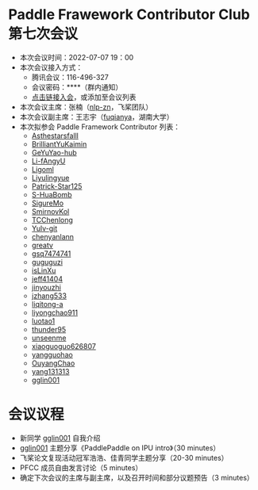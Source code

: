# Paddle Frawework Contributor Club 第七次会议

- 本次会议时间：2022-07-07 19：00
- 本次会议接入方式： 
  - 腾讯会议：116-496-327
  - 会议密码：\*\*\*\*（群内通知）
  - [点击链接入会](https://meeting.tencent.com/dm/nkd9ZwbEMFFD)，或添加至会议列表
- 本次会议主席：张楠（[nlp-zn](https://github.com/nlp-zn)，飞桨团队）
- 本次会议副主席：王志宇（[fuqianya](https://github.com/fuqianya)，湖南大学）
- 本次拟参会 Paddle Framework Contributor 列表：
     - [Asthestarsfalll](https://github.com/Asthestarsfalll)
     - [BrilliantYuKaimin](https://github.com/BrilliantYuKaimin)
     - [GeYuYao-hub](https://github.com/GeYuYao-hub)
     - [Li-fAngyU](https://github.com/Li-fAngyU)
     - [Ligoml](https://github.com/Ligoml)
     - [Liyulingyue](https://github.com/Liyulingyue)
     - [Patrick-Star125](https://github.com/Patrick-Star125) 
     - [S-HuaBomb](https://github.com/S-HuaBomb)
     - [SigureMo](https://github.com/SigureMo)
     - [SmirnovKol](https://github.com/SmirnovKol)
     - [TCChenlong](https://github.com/TCChenlong)
     - [Yulv-git](https://github.com/Yulv-git)
     - [chenyanlann](https://github.com/chenyanlann)
     - [greatv](https://github.com/greatv)
     - [gsq7474741](https://github.com/gsq7474741)
     - [guguguzi](https://github.com/guguguzi)
     - [isLinXu](https://github.com/isLinXu)
     - [jeff41404](https://github.com/jeff41404)
     - [jinyouzhi](https://github.com/jinyouzhi)
     - [jzhang533](https://github.com/jzhang533)
     - [liqitong-a](https://github.com/liqitong-a)
     - [liyongchao911](https://github.com/liyongchao911)
     - [luotao1](https://github.com/luotao1)
     - [thunder95](https://github.com/thunder95)
     - [unseenme](https://github.com/unseenme)
     - [xiaoguoguo626807](https://github.com/xiaoguoguo626807)
     - [yangguohao](https://github.com/yangguohao)
     - [OuyangChao](https://github.com/OuyangChao)
     - [yang131313](https://github.com/yang131313)
     - [gglin001](https://github.com/gglin001)

# 会议议程

- 新同学 [gglin001](https://github.com/gglin001) 自我介绍
- [gglin001](https://github.com/gglin001) 主题分享《PaddlePaddle on IPU intro》（30 minutes）
- 飞桨论文复现活动冠军浩浩、佳青同学主题分享（20-30 minutes）
- PFCC 成员自由发言讨论（5 minutes）
- 确定下次会议的主席与副主席，以及召开时间和部分议题预告（3 minutes）
